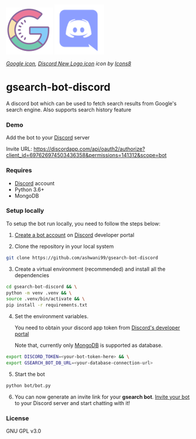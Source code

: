 <p>
    <img src="assets/icons8-google-128.png" />
    <img src="assets/icons8-discord-new-logo-100.png" height=135 /> 
</p>

*<a target="_blank" href="https://icons8.com/icons/set/google-logo--v1">Google icon</a>, <a target="_blank" href="https://icons8.com/icons/set/discord-new-logo">Discord New Logo icon</a> icon by <a target="_blank" href="https://icons8.com">Icons8</a>*

# gsearch-bot-discord
A discord bot which can be used to fetch search results from Google's search engine. Also supports search history feature


### Demo
Add the bot to your [Discord](https://discordapp.com/) server

Invite URL: https://discordapp.com/api/oauth2/authorize?client_id=697626974503436358&permissions=141312&scope=bot

### Requires
- [Discord](https://discordapp.com/) account
- Python 3.6+
- MongoDB

### Setup locally
To setup the bot run locally, you need to follow the steps below:

1. [Create a bot account](https://discordpy.readthedocs.io/en/latest/discord.html) on [Discord](https://discordapp.com/) developer portal

2. Clone the repository in your local system

```bash
git clone https://github.com/ashwani99/gsearch-bot-discord
```

3. Create a virtual environment (recommended) and install all the dependencies

```bash
cd gsearch-bot-discord && \
python -m venv .venv && \
source .venv/bin/activate && \
pip install -r requirements.txt
```

4. Set the environment variables. 

    You need to obtain your discord app token from [Discord's developer portal](https://discordapp.com/developers/)

    Note that, currently only [MongoDB](https://www.mongodb.com/) is supported as database.

```bash
export DISCORD_TOKEN=<your-bot-token-here> && \
export GSEARCH_BOT_DB_URL=<your-database-connection-url>
```

5. Start the bot

```bash
python bot/bot.py
```

6. You can now generate an invite link for your __gsearch bot__. [Invite your bot](https://discordpy.readthedocs.io/en/latest/discord.html#inviting-your-bot) to your Discord server and start chatting with it!

### License
GNU GPL v3.0